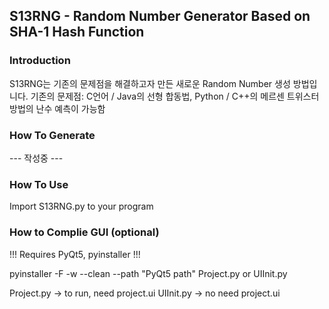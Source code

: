 ## S13RNG - Random Number Generator Based on SHA-1 Hash Function
### Introduction
S13RNG는 기존의 문제점을 해결하고자 만든 새로운 Random Number 생성 방법입니다.
기존의 문제점: C언어 / Java의 선형 합동법, Python / C++의 메르센 트위스터 방법의 난수 예측이 가능함
### How To Generate
--- 작성중 ---
### How To Use
Import S13RNG.py to your program
### How to Complie GUI (optional)
!!! Requires PyQt5, pyinstaller !!!

pyinstaller -F -w --clean --path "PyQt5 path" Project.py or UIInit.py

Project.py -> to run, need project.ui
UIInit.py -> no need project.ui
